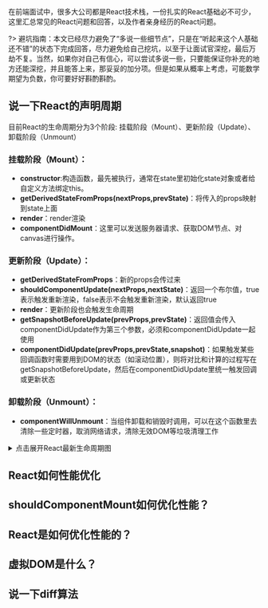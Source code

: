 在前端面试中，很多大公司都是React技术栈，一份扎实的React基础必不可少，这里汇总常见的React问题和回答，以及作者亲身经历的React问题。

?> 避坑指南：本文已经尽力避免了“多说一些细节点”，只是在“听起来这个人基础还不错”的状态下完成回答，尽力避免给自己挖坑，以至于让面试官深挖，最后万劫不复。当然，如果你对自己有信心，可以尝试多说一些，只要能保证你补充的地方还能深挖，并且能答上来，那妥妥的加分项。但是如果从概率上考虑，可能数学期望为负数，你可要好好斟酌斟酌。

## 说一下React的声明周期

目前React的生命周期分为3个阶段: 挂载阶段（Mount）、更新阶段（Update）、卸载阶段（Unmount）

### 挂载阶段（Mount）：
- **constructor**:构造函数，最先被执行，通常在state里初始化state对象或者给自定义方法绑定this。
- **getDerivedStateFromProps(nextProps,prevState)**：将传入的props映射到state上面
- **render**：render渲染
- **componentDidMount**：这里可以发送服务器请求、获取DOM节点、对canvas进行操作。

### 更新阶段（Update）：
- **getDerivedStateFromProps**：新的props会传过来
- **shouldComponentUpdate(nextProps,nextState)**：返回一个布尔值，true表示触发重新渲染，false表示不会触发重新渲染，默认返回true
- **render**：更新阶段也会触发生命周期
- **getSnapshotBeforeUpdate(prevProps,prevState)**：返回值会传入componentDidUpdate作为第三个参数，必须和componentDidUpdate一起使用
- **componentDidUpdate(prevProps,prevState,snapshot)**：如果触发某些回调函数时需要用到DOM的状态（如滚动位置），则将对比和计算的过程写在getSnapshotBeforeUpdate，然后在componentDidUpdate里统一触发回调或更新状态

### 卸载阶段（Unmount）：

- **componentWillUnmount**：当组件卸载和销毁时调用，可以在这个函数里去清除一些定时器，取消网络请求，清除无效DOM等垃圾清理工作







<details>
<summary>点击展开React最新生命周期图</summary>
<pre>
<iframe  
 height=850 
 width=90% 
 src="http://projects.wojtekmaj.pl/react-lifecycle-methods-diagram/"  
 frameborder=0  
 allowfullscreen>
 </iframe>
>
</pre>
</details>


## React如何性能优化
## shouldComponentMount如何优化性能？
## React是如何优化性能的？
## 虚拟DOM是什么？
## 说一下diff算法
